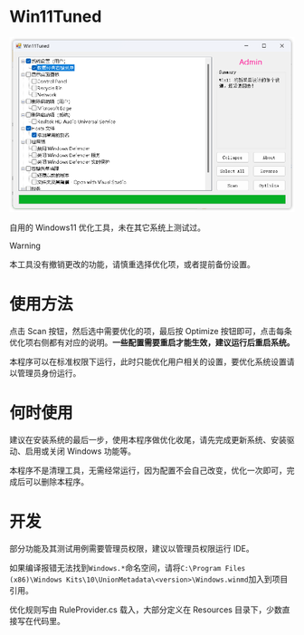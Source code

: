# Win11Tuned

![Screenshot](https://github.com/Kaciras/Win11Tuned/raw/master/screenshot.png)

自用的 Windows11 优化工具，未在其它系统上测试过。

> [!WARNING]  
> 本工具没有撤销更改的功能，请慎重选择优化项，或者提前备份设置。

# 使用方法

点击 Scan 按钮，然后选中需要优化的项，最后按 Optimize 按钮即可，点击每条优化项右侧都有对应的说明。**一些配置需要重启才能生效，建议运行后重启系统。**

本程序可以在标准权限下运行，此时只能优化用户相关的设置，要优化系统设置请以管理员身份运行。

# 何时使用

建议在安装系统的最后一步，使用本程序做优化收尾，请先完成更新系统、安装驱动、启用或关闭 Windows 功能等。

本程序不是清理工具，无需经常运行，因为配置不会自己改变，优化一次即可，完成后可以删除本程序。

# 开发

部分功能及其测试用例需要管理员权限，建议以管理员权限运行 IDE。

如果编译报错无法找到`Windows.*`命名空间，请将`C:\Program Files (x86)\Windows Kits\10\UnionMetadata\<version>\Windows.winmd`加入到项目引用。

优化规则写由 RuleProvider.cs 载入，大部分定义在 Resources 目录下，少数直接写在代码里。
